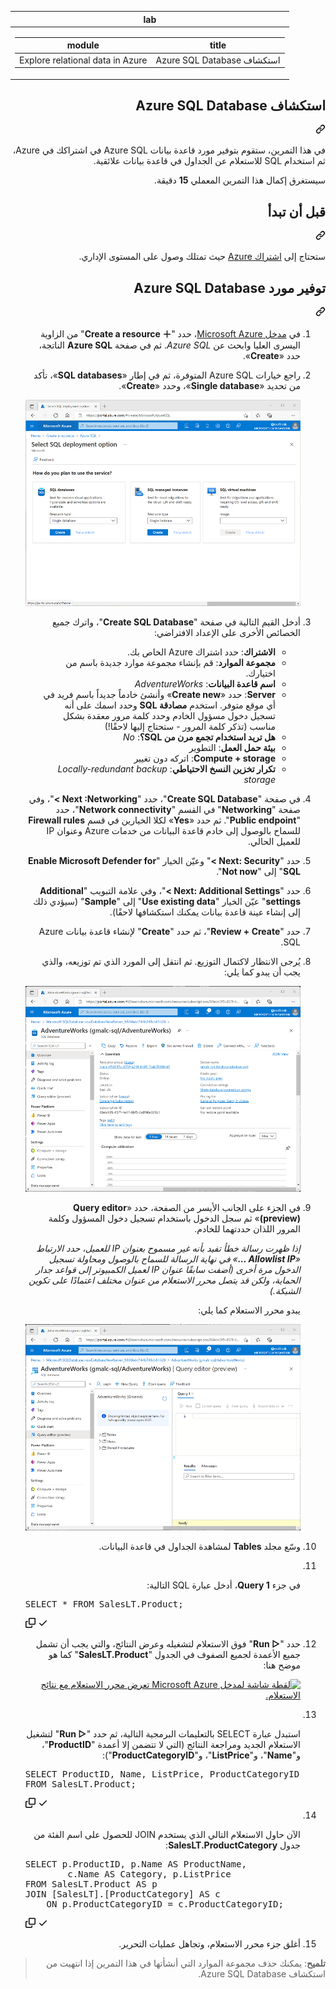<div class="Box-sc-g0xbh4-0 eoaCFS js-snippet-clipboard-copy-unpositioned undefined" data-hpc="true"><article class="markdown-body entry-content container-lg" itemprop="text"><markdown-accessiblity-table data-catalyst=""><table>
  <thead>
  <tr>
  <th>lab</th>
  </tr>
  </thead>
  <tbody>
  <tr>
  <td><div dir="rtl"><table>
  <thead>
  <tr>
  <th>title</th>
  <th>module</th>
  </tr>
  </thead>
  <tbody>
  <tr>
  <td><div dir="rtl">استكشاف Azure SQL Database</div></td>
  <td><div dir="rtl">Explore relational data in Azure</div></td>
  </tr>
  </tbody>
</table>
</div></td>
  </tr>
  </tbody>
</table></markdown-accessiblity-table>

<div class="markdown-heading" dir="rtl"><h1 tabindex="-1" class="heading-element" dir="rtl">استكشاف Azure SQL Database</h1><a id="user-content-استكشاف-azure-sql-database" class="anchor" aria-label="Permalink: استكشاف Azure SQL Database" href="#استكشاف-azure-sql-database"><svg class="octicon octicon-link" viewBox="0 0 16 16" version="1.1" width="16" height="16" aria-hidden="true"><path d="m7.775 3.275 1.25-1.25a3.5 3.5 0 1 1 4.95 4.95l-2.5 2.5a3.5 3.5 0 0 1-4.95 0 .751.751 0 0 1 .018-1.042.751.751 0 0 1 1.042-.018 1.998 1.998 0 0 0 2.83 0l2.5-2.5a2.002 2.002 0 0 0-2.83-2.83l-1.25 1.25a.751.751 0 0 1-1.042-.018.751.751 0 0 1-.018-1.042Zm-4.69 9.64a1.998 1.998 0 0 0 2.83 0l1.25-1.25a.751.751 0 0 1 1.042.018.751.751 0 0 1 .018 1.042l-1.25 1.25a3.5 3.5 0 1 1-4.95-4.95l2.5-2.5a3.5 3.5 0 0 1 4.95 0 .751.751 0 0 1-.018 1.042.751.751 0 0 1-1.042.018 1.998 1.998 0 0 0-2.83 0l-2.5 2.5a1.998 1.998 0 0 0 0 2.83Z"></path></svg></a></div>
<p dir="rtl">في هذا التمرين، ستقوم بتوفير مورد قاعدة بيانات Azure SQL في اشتراكك في Azure، ثم استخدام SQL للاستعلام عن الجداول في قاعدة بيانات علائقية.</p>
<p dir="rtl">سيستغرق إكمال هذا التمرين المعملي <strong>15</strong> دقيقة.</p>
<div class="markdown-heading" dir="rtl"><h2 tabindex="-1" class="heading-element" dir="rtl">قبل أن تبدأ</h2><a id="user-content-قبل-أن-تبدأ" class="anchor" aria-label="Permalink: قبل أن تبدأ" href="#قبل-أن-تبدأ"><svg class="octicon octicon-link" viewBox="0 0 16 16" version="1.1" width="16" height="16" aria-hidden="true"><path d="m7.775 3.275 1.25-1.25a3.5 3.5 0 1 1 4.95 4.95l-2.5 2.5a3.5 3.5 0 0 1-4.95 0 .751.751 0 0 1 .018-1.042.751.751 0 0 1 1.042-.018 1.998 1.998 0 0 0 2.83 0l2.5-2.5a2.002 2.002 0 0 0-2.83-2.83l-1.25 1.25a.751.751 0 0 1-1.042-.018.751.751 0 0 1-.018-1.042Zm-4.69 9.64a1.998 1.998 0 0 0 2.83 0l1.25-1.25a.751.751 0 0 1 1.042.018.751.751 0 0 1 .018 1.042l-1.25 1.25a3.5 3.5 0 1 1-4.95-4.95l2.5-2.5a3.5 3.5 0 0 1 4.95 0 .751.751 0 0 1-.018 1.042.751.751 0 0 1-1.042.018 1.998 1.998 0 0 0-2.83 0l-2.5 2.5a1.998 1.998 0 0 0 0 2.83Z"></path></svg></a></div>
<p dir="rtl">ستحتاج إلى <a href="https://azure.microsoft.com/free" rel="nofollow">اشتراك Azure</a> حيث تمتلك وصول على المستوى الإداري.</p>
<div class="markdown-heading" dir="rtl"><h2 tabindex="-1" class="heading-element" dir="rtl">توفير مورد Azure SQL Database</h2><a id="user-content-توفير-مورد-azure-sql-database" class="anchor" aria-label="Permalink: توفير مورد Azure SQL Database" href="#توفير-مورد-azure-sql-database"><svg class="octicon octicon-link" viewBox="0 0 16 16" version="1.1" width="16" height="16" aria-hidden="true"><path d="m7.775 3.275 1.25-1.25a3.5 3.5 0 1 1 4.95 4.95l-2.5 2.5a3.5 3.5 0 0 1-4.95 0 .751.751 0 0 1 .018-1.042.751.751 0 0 1 1.042-.018 1.998 1.998 0 0 0 2.83 0l2.5-2.5a2.002 2.002 0 0 0-2.83-2.83l-1.25 1.25a.751.751 0 0 1-1.042-.018.751.751 0 0 1-.018-1.042Zm-4.69 9.64a1.998 1.998 0 0 0 2.83 0l1.25-1.25a.751.751 0 0 1 1.042.018.751.751 0 0 1 .018 1.042l-1.25 1.25a3.5 3.5 0 1 1-4.95-4.95l2.5-2.5a3.5 3.5 0 0 1 4.95 0 .751.751 0 0 1-.018 1.042.751.751 0 0 1-1.042.018 1.998 1.998 0 0 0-2.83 0l-2.5 2.5a1.998 1.998 0 0 0 0 2.83Z"></path></svg></a></div>
<ol dir="rtl">
<li>
<p dir="rtl">في <a href="https://portal.azure.com?azure-portal=true" rel="nofollow">مدخل Microsoft Azure</a>، حدد "<strong>＋ Create a resource</strong>" من الزاوية اليسرى العليا وابحث عن <em>Azure SQL</em>. ثم في صفحة <strong>Azure SQL</strong> الناتجة، حدد «<strong>Create</strong>».</p>
</li>
<li>
<p dir="rtl">راجع خيارات Azure SQL المتوفرة، ثم في إطار «<strong>SQL databases</strong>»، تأكد من تحديد «<strong>Single database</strong>»، وحدد «<strong>Create</strong>».</p>
<p dir="rtl"><a target="_blank" rel="noopener noreferrer" href="https://github.com/MicrosoftLearning/DP-900T00A-Azure-Data-Fundamentals.ar-sa/blob/main/Instructions/Labs/images/azure-sql-portal.png"><img src="https://github.com/MicrosoftLearning/DP-900T00A-Azure-Data-Fundamentals.ar-sa/blob/main/Instructions/Labs/images/azure-sql-portal.png" alt="لقطة شاشة من مدخل Microsoft Azure تعرض صفحة &quot;Azure SQL&quot;." style="max-width: 100%;"></a></p>
</li>
<li>
<p dir="rtl">أدخل القيم التالية في صفحة "<strong>Create SQL Database</strong>"، واترك جميع الخصائص الأخرى على الإعداد الافتراضي:</p>
<ul dir="rtl">
<li><strong>الاشتراك</strong>: حدد اشتراك Azure الخاص بك.</li>
<li><strong>مجموعة الموارد</strong>: قم بإنشاء مجموعة موارد جديدة باسم من اختيارك.</li>
<li><strong>اسم قاعدة البيانات</strong>: <em>AdventureWorks</em></li>
<li><strong>Server</strong>: حدد «<strong>Create new</strong>» وأنشئ خادماً جديداً باسم فريد في أي موقع متوفر. استخدم <strong>مصادقة SQL</strong> وحدد اسمك على أنه تسجيل دخول مسؤول الخادم وحدد كلمة مرور معقدة بشكل مناسب (تذكر كلمة المرور - ستحتاج إليها لاحقًا!)</li>
<li><strong>هل تريد استخدام تجمع مرن من SQL؟</strong>: <em>No</em></li>
<li><strong>بيئة حمل العمل</strong>: التطوير</li>
<li><strong>Compute + storage</strong>: اتركه دون تغيير</li>
<li><strong>تكرار تخزين النسخ الاحتياطي</strong>: <em>Locally-redundant backup storage</em></li>
</ul>
</li>
<li>
<p dir="rtl">في صفحة "<strong>Create SQL Database</strong>"، حدد "<strong>Next :Networking &gt;</strong>"، وفي صفحة "<strong>Networking</strong>" في القسم "<strong>Network connectivity</strong>"، حدد "<strong>Public endpoint</strong>". ثم حدد «<strong>Yes</strong>» لكلا الخيارين في قسم <strong>Firewall rules</strong> للسماح بالوصول إلى خادم قاعدة البيانات من خدمات Azure وعنوان IP للعميل الحالي.</p>
</li>
<li>
<p dir="rtl">حدد "<strong>Next: Security &gt;</strong>" وعيّن الخيار "<strong>Enable Microsoft Defender for SQL</strong>" إلى "<strong>Not now</strong>".</p>
</li>
<li>
<p dir="rtl">حدد "<strong>Next: Additional Settings &gt;</strong>"، وفي علامة التبويب "<strong>Additional settings</strong>" عيّن الخيار "<strong>Use existing data</strong>" إلى "<strong>Sample</strong>" (سيؤدي ذلك إلى إنشاء عينة قاعدة بيانات يمكنك استكشافها لاحقًا).</p>
</li>
<li>
<p dir="rtl">حدد "<strong>Review + Create</strong>"، ثم حدد "<strong>Create</strong>" لإنشاء قاعدة بيانات Azure SQL.</p>
</li>
<li>
<p dir="rtl">يُرجى الانتظار لاكتمال التوزيع. ثم انتقل إلى المورد الذي تم توزيعه، والذي يجب أن يبدو كما يلي:</p>
<p dir="rtl"><a target="_blank" rel="noopener noreferrer" href="https://github.com/MicrosoftLearning/DP-900T00A-Azure-Data-Fundamentals.ar-sa/blob/main/Instructions/Labs/images/sql-database-portal.png"><img src="https://github.com/MicrosoftLearning/DP-900T00A-Azure-Data-Fundamentals.ar-sa/blob/main/Instructions/Labs/images/sql-database-portal.png" alt="لقطة شاشة لمدخل Microsoft Azure تعرض صفحة &quot;SQL Database&quot;." style="max-width: 100%;"></a></p>
</li>
<li>
<p dir="rtl">في الجزء على الجانب الأيسر من الصفحة، حدد «<strong>Query editor (preview)</strong>» ثم سجل الدخول باستخدام تسجيل دخول المسؤول وكلمة المرور اللذان حددتهما للخادم.</p>
<p dir="rtl"><em>إذا ظهرت رسالة خطأ تفيد بأنه غير مسموح بعنوان IP للعميل، حدد الارتباط «<strong>Allowlist IP ...</strong>» في نهاية الرسالة للسماح بالوصول ومحاولة تسجيل الدخول مرة أخرى (أضفت سابقًا عنوان IP لعميل الكمبيوتر إلى قواعد جدار الحماية، ولكن قد يتصل محرر الاستعلام من عنوان مختلف اعتمادًا على تكوين الشبكة.)</em></p>
<p dir="rtl">يبدو محرر الاستعلام كما يلي:</p>
<p dir="rtl"><a target="_blank" rel="noopener noreferrer" href="/MicrosoftLearning/DP-900T00A-Azure-Data-Fundamentals.ar-sa/blob/OLPRODLOC/Instructions/Labs/images/query-editor.png"><img src="https://github.com/MicrosoftLearning/DP-900T00A-Azure-Data-Fundamentals.ar-sa/blob/main/Instructions/Labs/images/query-editor.png" alt="لقطة شاشة لمدخل Microsoft Azure تعرض محرر الاستعلام." style="max-width: 100%;"></a></p>
</li>
<li>
<p dir="rtl">وسّع مجلد <strong>Tables</strong> لمشاهدة الجداول في قاعدة البيانات.</p>
</li>
<li>
</li>
<p dir="rtl">في جزء <strong>Query 1</strong>، أدخل عبارة SQL التالية:</p>
<div class="highlight highlight-source-sql notranslate position-relative overflow-auto" dir="auto"><pre><span class="pl-k">SELECT</span> <span class="pl-k">*</span> <span class="pl-k">FROM</span> <span class="pl-c1">SalesLT</span>.<span class="pl-c1">Product</span>;</pre><div class="zeroclipboard-container">
    <clipboard-copy aria-label="Copy" class="ClipboardButton btn btn-invisible js-clipboard-copy m-2 p-0 d-flex flex-justify-center flex-items-center" data-copy-feedback="Copied!" data-tooltip-direction="w" value="SELECT * FROM SalesLT.Product;" tabindex="0" role="button">
      <svg aria-hidden="true" height="16" viewBox="0 0 16 16" version="1.1" width="16" data-view-component="true" class="octicon octicon-copy js-clipboard-copy-icon">
    <path d="M0 6.75C0 5.784.784 5 1.75 5h1.5a.75.75 0 0 1 0 1.5h-1.5a.25.25 0 0 0-.25.25v7.5c0 .138.112.25.25.25h7.5a.25.25 0 0 0 .25-.25v-1.5a.75.75 0 0 1 1.5 0v1.5A1.75 1.75 0 0 1 9.25 16h-7.5A1.75 1.75 0 0 1 0 14.25Z"></path><path d="M5 1.75C5 .784 5.784 0 6.75 0h7.5C15.216 0 16 .784 16 1.75v7.5A1.75 1.75 0 0 1 14.25 11h-7.5A1.75 1.75 0 0 1 5 9.25Zm1.75-.25a.25.25 0 0 0-.25.25v7.5c0 .138.112.25.25.25h7.5a.25.25 0 0 0 .25-.25v-7.5a.25.25 0 0 0-.25-.25Z"></path>
</svg>
      <svg aria-hidden="true" height="16" viewBox="0 0 16 16" version="1.1" width="16" data-view-component="true" class="octicon octicon-check js-clipboard-check-icon color-fg-success d-none">
    <path d="M13.78 4.22a.75.75 0 0 1 0 1.06l-7.25 7.25a.75.75 0 0 1-1.06 0L2.22 9.28a.751.751 0 0 1 .018-1.042.751.751 0 0 1 1.042-.018L6 10.94l6.72-6.72a.75.75 0 0 1 1.06 0Z"></path>
</svg>
    </clipboard-copy>
  </div></div>
</li>
<li>
<p dir="rtl">حدد "<strong>▷ Run</strong>" فوق الاستعلام لتشغيله وعرض النتائج، والتي يجب أن تشمل جميع الأعمدة لجميع الصفوف في الجدول "<strong>SalesLT.Product</strong>" كما هو موضح هنا:</p>
<p dir="rtl"><a target="_blank" rel="noopener noreferrer" href="/MicrosoftLearning/DP-900T00A-Azure-Data-Fundamentals.ar-sa/blob/OLPRODLOC/Instructions/Labs/images/sql-query-results.png"><img src="/MicrosoftLearning/DP-900T00A-Azure-Data-Fundamentals.ar-sa/raw/OLPRODLOC/Instructions/Labs/images/sql-query-results.png" alt="لقطة شاشة لمدخل Microsoft Azure تعرض محرر الاستعلام مع نتائج الاستعلام." style="max-width: 100%;"></a></p>
</li>
<li>
</li>
<p dir="rtl">استبدل عبارة SELECT بالتعليمات البرمجية التالية، ثم حدد "<strong>▷ Run</strong>" لتشغيل الاستعلام الجديد ومراجعة النتائج (التي لا تتضمن إلا أعمدة "<strong>ProductID</strong>"، و"<strong>Name</strong>"، و"<strong>ListPrice</strong>"، و"<strong>ProductCategoryID</strong>"):</p>
<div class="highlight highlight-source-sql notranslate position-relative overflow-auto" dir="auto"><pre><span class="pl-k">SELECT</span> ProductID, Name, ListPrice, ProductCategoryID
<span class="pl-k">FROM</span> <span class="pl-c1">SalesLT</span>.<span class="pl-c1">Product</span>;</pre><div class="zeroclipboard-container">
    <clipboard-copy aria-label="Copy" class="ClipboardButton btn btn-invisible js-clipboard-copy m-2 p-0 d-flex flex-justify-center flex-items-center" data-copy-feedback="Copied!" data-tooltip-direction="w" value="SELECT ProductID, Name, ListPrice, ProductCategoryID
FROM SalesLT.Product;" tabindex="0" role="button">
      <svg aria-hidden="true" height="16" viewBox="0 0 16 16" version="1.1" width="16" data-view-component="true" class="octicon octicon-copy js-clipboard-copy-icon">
    <path d="M0 6.75C0 5.784.784 5 1.75 5h1.5a.75.75 0 0 1 0 1.5h-1.5a.25.25 0 0 0-.25.25v7.5c0 .138.112.25.25.25h7.5a.25.25 0 0 0 .25-.25v-1.5a.75.75 0 0 1 1.5 0v1.5A1.75 1.75 0 0 1 9.25 16h-7.5A1.75 1.75 0 0 1 0 14.25Z"></path><path d="M5 1.75C5 .784 5.784 0 6.75 0h7.5C15.216 0 16 .784 16 1.75v7.5A1.75 1.75 0 0 1 14.25 11h-7.5A1.75 1.75 0 0 1 5 9.25Zm1.75-.25a.25.25 0 0 0-.25.25v7.5c0 .138.112.25.25.25h7.5a.25.25 0 0 0 .25-.25v-7.5a.25.25 0 0 0-.25-.25Z"></path>
</svg>
      <svg aria-hidden="true" height="16" viewBox="0 0 16 16" version="1.1" width="16" data-view-component="true" class="octicon octicon-check js-clipboard-check-icon color-fg-success d-none">
    <path d="M13.78 4.22a.75.75 0 0 1 0 1.06l-7.25 7.25a.75.75 0 0 1-1.06 0L2.22 9.28a.751.751 0 0 1 .018-1.042.751.751 0 0 1 1.042-.018L6 10.94l6.72-6.72a.75.75 0 0 1 1.06 0Z"></path>
</svg>
    </clipboard-copy>
  </div></div>
</li>
<li>
</li>
<p dir="rtl">الآن حاول الاستعلام التالي الذي يستخدم JOIN للحصول على اسم الفئة من جدول <strong>SalesLT.ProductCategory</strong>:</p>
<div class="highlight highlight-source-sql notranslate position-relative overflow-auto" dir="auto"><pre><span class="pl-k">SELECT</span> <span class="pl-c1">p</span>.<span class="pl-c1">ProductID</span>, <span class="pl-c1">p</span>.<span class="pl-c1">Name</span> <span class="pl-k">AS</span> ProductName,
        <span class="pl-c1">c</span>.<span class="pl-c1">Name</span> <span class="pl-k">AS</span> Category, <span class="pl-c1">p</span>.<span class="pl-c1">ListPrice</span>
<span class="pl-k">FROM</span> <span class="pl-c1">SalesLT</span>.<span class="pl-c1">Product</span> <span class="pl-k">AS</span> p
<span class="pl-k">JOIN</span> [SalesLT].[ProductCategory] <span class="pl-k">AS</span> c
    <span class="pl-k">ON</span> <span class="pl-c1">p</span>.<span class="pl-c1">ProductCategoryID</span> <span class="pl-k">=</span> <span class="pl-c1">c</span>.<span class="pl-c1">ProductCategoryID</span>;</pre><div class="zeroclipboard-container">
    <clipboard-copy aria-label="Copy" class="ClipboardButton btn btn-invisible js-clipboard-copy m-2 p-0 d-flex flex-justify-center flex-items-center" data-copy-feedback="Copied!" data-tooltip-direction="w" value="SELECT p.ProductID, p.Name AS ProductName,
        c.Name AS Category, p.ListPrice
FROM SalesLT.Product AS p
JOIN [SalesLT].[ProductCategory] AS c
    ON p.ProductCategoryID = c.ProductCategoryID;" tabindex="0" role="button">
      <svg aria-hidden="true" height="16" viewBox="0 0 16 16" version="1.1" width="16" data-view-component="true" class="octicon octicon-copy js-clipboard-copy-icon">
    <path d="M0 6.75C0 5.784.784 5 1.75 5h1.5a.75.75 0 0 1 0 1.5h-1.5a.25.25 0 0 0-.25.25v7.5c0 .138.112.25.25.25h7.5a.25.25 0 0 0 .25-.25v-1.5a.75.75 0 0 1 1.5 0v1.5A1.75 1.75 0 0 1 9.25 16h-7.5A1.75 1.75 0 0 1 0 14.25Z"></path><path d="M5 1.75C5 .784 5.784 0 6.75 0h7.5C15.216 0 16 .784 16 1.75v7.5A1.75 1.75 0 0 1 14.25 11h-7.5A1.75 1.75 0 0 1 5 9.25Zm1.75-.25a.25.25 0 0 0-.25.25v7.5c0 .138.112.25.25.25h7.5a.25.25 0 0 0 .25-.25v-7.5a.25.25 0 0 0-.25-.25Z"></path>
</svg>
      <svg aria-hidden="true" height="16" viewBox="0 0 16 16" version="1.1" width="16" data-view-component="true" class="octicon octicon-check js-clipboard-check-icon color-fg-success d-none">
    <path d="M13.78 4.22a.75.75 0 0 1 0 1.06l-7.25 7.25a.75.75 0 0 1-1.06 0L2.22 9.28a.751.751 0 0 1 .018-1.042.751.751 0 0 1 1.042-.018L6 10.94l6.72-6.72a.75.75 0 0 1 1.06 0Z"></path>
</svg>
    </clipboard-copy>
  </div></div>
</li>
<li>
<p dir="rtl">أغلق جزء محرر الاستعلام، وتجاهل عمليات التحرير.</p>
</li>
</ol>
<blockquote>
<p dir="rtl"><strong>تلميح</strong>: يمكنك حذف مجموعة الموارد التي أنشأتها في هذا التمرين إذا انتهيت من استكشاف Azure SQL Database.</p>
</blockquote>
</article></div>
